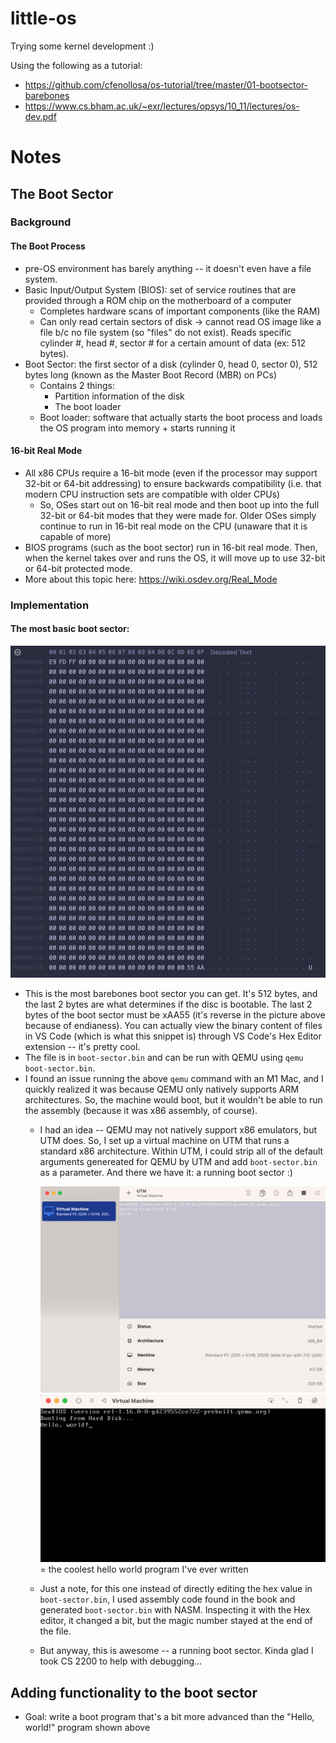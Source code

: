 # little-os

Trying some kernel development :)

Using the following as a tutorial:
- https://github.com/cfenollosa/os-tutorial/tree/master/01-bootsector-barebones
- https://www.cs.bham.ac.uk/~exr/lectures/opsys/10_11/lectures/os-dev.pdf

# Notes

## The Boot Sector

### Background

#### The Boot Process

- pre-OS environment has barely anything -- it doesn't even have a file system.
- Basic Input/Output System (BIOS): set of service routines that are provided through a ROM chip on the motherboard of a computer
  - Completes hardware scans of important components (like the RAM)
  - Can only read certain sectors of disk -> cannot read OS image like a file b/c no file system (so "files" do not exist). Reads specific cylinder #, head #, sector # for a certain amount of data (ex: 512 bytes).
- Boot Sector: the first sector of a disk (cylinder 0, head 0, sector 0), 512 bytes long (known as the Master Boot Record (MBR) on PCs)
  - Contains 2 things:
    - Partition information of the disk
    - The boot loader
  - Boot loader: software that actually starts the boot process and loads the OS program into memory + starts running it

#### 16-bit Real Mode

- All x86 CPUs require a 16-bit mode (even if the processor may support 32-bit or 64-bit addressing) to ensure backwards compatibility (i.e. that modern CPU instruction sets are compatible with older CPUs)
  - So, OSes start out on 16-bit real mode and then boot up into the full 32-bit or 64-bit modes that they were made for. Older OSes simply continue to run in 16-bit real mode on the CPU (unaware that it is capable of more)
- BIOS programs (such as the boot sector) run in 16-bit real mode. Then, when the kernel takes over and runs the OS, it will move up to use 32-bit or 64-bit protected mode.
- More about this topic here: https://wiki.osdev.org/Real_Mode


### Implementation

#### The most basic boot sector:
![image](media/basic-boot-sector.png)

- This is the most barebones boot sector you can get. It's 512 bytes, and the last 2 bytes are what determines if the disc is bootable. The last 2 bytes of the boot sector must be xAA55 (it's reverse in the picture above because of endianess). You can actually view the binary content of files in VS Code (which is what this snippet is) through VS Code's Hex Editor extension -- it's pretty cool.
- The file is in `boot-sector.bin` and can be run with QEMU using `qemu boot-sector.bin`.
- I found an issue running the above `qemu` command with an M1 Mac, and I quickly realized it was because QEMU only natively supports ARM architectures. So, the machine would boot, but it wouldn't be able to run the assembly (because it was x86 assembly, of course).
  - I had an idea -- QEMU may not natively support x86 emulators, but UTM does. So, I set up a virtual machine on UTM that runs a standard x86 architecture. Within UTM, I could strip all of the default arguments genereated for QEMU by UTM and add `boot-sector.bin` as a parameter. And there we have it: a running boot sector :)

    ![image](media/vm-working.png)
    ![image](media/boot-sector-running.png)
      = the coolest hello world program I've ever written

  - Just a note, for this one instead of directly editing the hex value in `boot-sector.bin`, I used assembly code found in the book and generated `boot-sector.bin` with NASM. Inspecting it with the Hex editor, it changed a bit, but the magic number stayed at the end of the file.
  - But anyway, this is awesome -- a running boot sector. Kinda glad I took CS 2200 to help with debugging...

## Adding functionality to the boot sector

- Goal: write a boot program that's a bit more advanced than the "Hello, world!" program shown above
